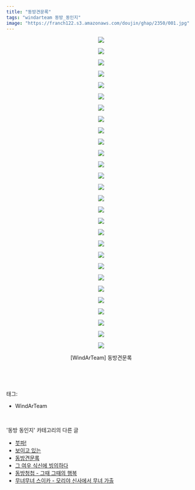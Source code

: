 ```yaml
---
title: "동방견문록"
tags: "windarteam 동방_동인지"
image: "https://franch122.s3.amazonaws.com/doujin/ghap/2350/001.jpg"
---
```

<div class="article">
<p style="text-align: center; clear: none; float: none;"><img src="{{ site.imgserver4 }}/ghap/2350/001.jpg"/></p>
<p style="text-align: center; clear: none; float: none;"><img src="{{ site.imgserver4 }}/ghap/2350/002.jpg"/></p>
<p style="text-align: center; clear: none; float: none;"><img src="{{ site.imgserver4 }}/ghap/2350/003.jpg"/></p>
<p style="text-align: center; clear: none; float: none;"><img src="{{ site.imgserver4 }}/ghap/2350/004.jpg"/></p>
<p style="text-align: center; clear: none; float: none;"><img src="{{ site.imgserver4 }}/ghap/2350/005.jpg"/></p>
<p style="text-align: center; clear: none; float: none;"><img src="{{ site.imgserver4 }}/ghap/2350/006.jpg"/></p>
<p style="text-align: center; clear: none; float: none;"><img src="{{ site.imgserver4 }}/ghap/2350/007.jpg"/></p>
<p style="text-align: center; clear: none; float: none;"><img src="{{ site.imgserver4 }}/ghap/2350/008.jpg"/></p>
<p style="text-align: center; clear: none; float: none;"><img src="{{ site.imgserver4 }}/ghap/2350/009.jpg"/></p>
<p style="text-align: center; clear: none; float: none;"><img src="{{ site.imgserver4 }}/ghap/2350/010.jpg"/></p>
<p style="text-align: center; clear: none; float: none;"><img src="{{ site.imgserver4 }}/ghap/2350/011.jpg"/></p>
<p style="text-align: center; clear: none; float: none;"><img src="{{ site.imgserver4 }}/ghap/2350/012.jpg"/></p>
<p style="text-align: center; clear: none; float: none;"><img src="{{ site.imgserver4 }}/ghap/2350/013.jpg"/></p>
<p style="text-align: center; clear: none; float: none;"><img src="{{ site.imgserver4 }}/ghap/2350/014.jpg"/></p>
<p style="text-align: center; clear: none; float: none;"><img src="{{ site.imgserver4 }}/ghap/2350/015.jpg"/></p>
<p style="text-align: center; clear: none; float: none;"><img src="{{ site.imgserver4 }}/ghap/2350/016.jpg"/></p>
<p style="text-align: center; clear: none; float: none;"><img src="{{ site.imgserver4 }}/ghap/2350/017.jpg"/></p>
<p style="text-align: center; clear: none; float: none;"><img src="{{ site.imgserver4 }}/ghap/2350/018.jpg"/></p>
<p style="text-align: center; clear: none; float: none;"><img src="{{ site.imgserver4 }}/ghap/2350/019.jpg"/></p>
<p style="text-align: center; clear: none; float: none;"><img src="{{ site.imgserver4 }}/ghap/2350/020.jpg"/></p>
<p style="text-align: center; clear: none; float: none;"><img src="{{ site.imgserver4 }}/ghap/2350/021.jpg"/></p>
<p style="text-align: center; clear: none; float: none;"><img src="{{ site.imgserver4 }}/ghap/2350/022.jpg"/></p>
<p style="text-align: center; clear: none; float: none;"><img src="{{ site.imgserver4 }}/ghap/2350/023.jpg"/></p>
<p style="text-align: center; clear: none; float: none;"><img src="{{ site.imgserver4 }}/ghap/2350/024.jpg"/></p>
<p style="text-align: center; clear: none; float: none;"><img src="{{ site.imgserver4 }}/ghap/2350/025.jpg"/></p>
<p style="text-align: center; clear: none; float: none;"><img src="{{ site.imgserver4 }}/ghap/2350/026.jpg"/></p>
<p style="text-align: center; clear: none; float: none;"><img src="{{ site.imgserver4 }}/ghap/2350/027.jpg"/></p>
<p style="text-align: center; clear: none; float: none;"><img src="{{ site.imgserver4 }}/ghap/2350/028.jpg"/></p>
<p style="text-align: center; clear: none; float: none;">[WindArTeam] 동방견문록</p>
<p><br/></p>
</div><br/>
<div class="tagTrail">
<p>태그: </p>
<ul>
<li>WindArTeam</li>
</ul>
</div><br/>
<div class="another">
<p>'동방 동인지' 카테고리의 다른 글</p>
<ul>
<li><a href="/ghap_2352">붓파!</a></li>
<li><a href="/ghap_2351">보이고 있는</a></li>
<li><a href="/ghap_2350">동방견문록</a></li>
<li><a href="/ghap_2347">그 여우 식신에 빙의하다</a></li>
<li><a href="/ghap_2346">동방청첩 - 그때 그때의 행복</a></li>
<li><a href="/ghap_2345">무녀무녀 스이카 - 모리야 신사에서 무녀 가출</a></li>
</ul>
</div><br/>
<div class="cb_module cb_fluid">
<div class="cb_wrt cb_profile">
</div><!-- commentList close -->
</div><br/>
